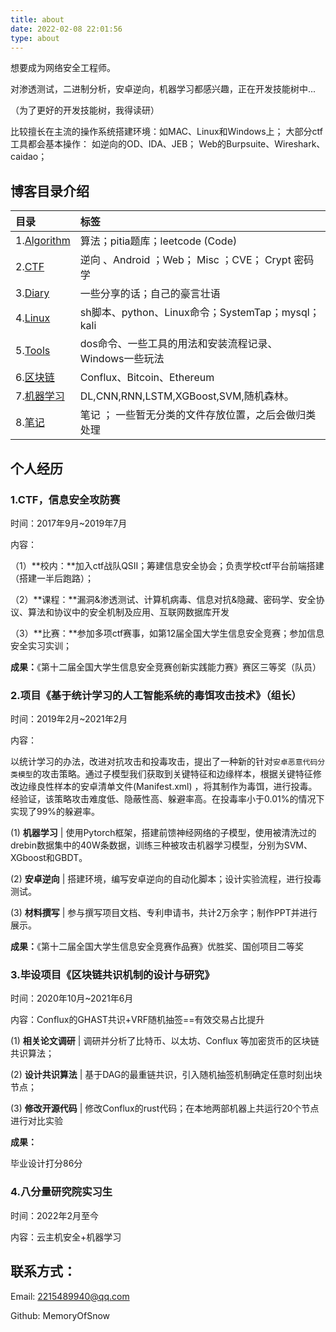 ```yaml
---
title: about
date: 2022-02-08 22:01:56
type: about
---
```

想要成为网络安全工程师。

对渗透测试，二进制分析，安卓逆向，机器学习都感兴趣，正在开发技能树中...

（为了更好的开发技能树，我得读研）

比较擅长在主流的操作系统搭建环境：如MAC、Linux和Windows上；
大部分ctf工具都会基本操作：
如逆向的OD、IDA、JEB；
Web的Burpsuite、Wireshark、caidao；

## 博客目录介绍

| 目录                                                       | 标签                                                   |
| :--------------------------------------------------------- | :----------------------------------------------------- |
| 1.[Algorithm](https://blueinyou.com/categories/Algorithm/) | 算法；pitia题库；leetcode  (Code)                      |
| 2.[CTF](https://blueinyou.com/categories/CTF/)             | 逆向 、Android ；Web； Misc ；CVE； Crypt   密码学     |
| 3.[Diary](../categories/Diary)                             | 一些分享的话；自己的豪言壮语                           |
| 4.[Linux](../categories/Linux)                             | sh脚本、python、Linux命令；SystemTap；mysql；kali      |
| 5.[Tools](../categories/Tools)                             | dos命令、一些工具的用法和安装流程记录、Windows一些玩法 |
| 6.[区块链](../categories/区块链)                           | Conflux、Bitcoin、Ethereum                             |
| 7.[机器学习](../categories/机器学习)                       | DL,CNN,RNN,LSTM,XGBoost,SVM,随机森林。                 |
| 8.[笔记](../categories/笔记)                               | 笔记 ； 一些暂无分类的文件存放位置，之后会做归类处理   |



## 个人经历

### 1.CTF，信息安全攻防赛

时间：2017年9月~2019年7月

内容：

（1）**校内：**加入ctf战队QSⅡ；筹建信息安全协会；负责学校ctf平台前端搭建（搭建一半后跑路）；

（2）**课程：**漏洞&渗透测试、计算机病毒、信息对抗&隐藏、密码学、安全协议、算法和协议中的安全机制及应用、互联网数据库开发

（3）**比赛：**参加多项ctf赛事，如第12届全国大学生信息安全竞赛；参加信息安全实习实训；

**成果：**《第十二届全国大学生信息安全竞赛创新实践能力赛》赛区三等奖（队员）



### 2.项目《基于统计学习的人工智能系统的毒饵攻击技术》（组长）

时间：2019年2月~2021年2月

内容：

以统计学习的办法，改进对抗攻击和投毒攻击，提出了一种新的针对`安卓恶意代码分类模型`的攻击策略。通过子模型我们获取到关键特征和边缘样本，根据关键特征修改边缘良性样本的安卓清单文件(Manifest.xml) ，将其制作为毒饵，进行投毒。经验证，该策略攻击难度低、隐蔽性高、躲避率高。在投毒率小于0.01%的情况下实现了99%的躲避率。

(1) **机器学习** | 使用Pytorch框架，搭建前馈神经网络的子模型，使用被清洗过的drebin数据集中的40W条数据，训练三种被攻击机器学习模型，分别为SVM、XGboost和GBDT。

(2) **安卓逆向** | 搭建环境，编写安卓逆向的自动化脚本；设计实验流程，进行投毒测试。

(3) **材料撰写** | 参与撰写项目文档、专利申请书，共计2万余字；制作PPT并进行展示。

**成果：**《第十二届全国大学生信息安全竞赛作品赛》优胜奖、国创项目二等奖

<!--more-->

### 3.毕设项目《区块链共识机制的设计与研究》

时间：2020年10月~2021年6月

内容：Conflux的GHAST共识+VRF随机抽签==有效交易占比提升

(1) **相关论文调研** | 调研并分析了比特币、以太坊、Conflux 等加密货币的区块链共识算法；

(2) **设计共识算法** | 基于DAG的最重链共识，引入随机抽签机制确定任意时刻出块节点；

(3) **修改开源代码** | 修改Conflux的rust代码；在本地两部机器上共运行20个节点进行对比实验

**成果：**

毕业设计打分86分



### 4.八分量研究院实习生

时间：2022年2月至今

内容：云主机安全+机器学习



## 联系方式：

Email:  2215489940@qq.com

Github:  MemoryOfSnow